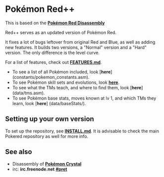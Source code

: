 # Pokémon Red++

This is based on the [**Pokémon Red Disassembly**][pokered]

Red++ serves as an updated version of Pokémon Red.

It fixes a lot of bugs leftover from original Red and Blue, as well as adding new features.
It builds two versions, a "Normal" version and a "Hard" version. The only difference is the level curve.

For a list of features, check out [**FEATURES.md**](FEATURES.md).

* To see a list of all Pokémon included, look [**here**] (constants/pokemon_constants.asm).
* To see Pokémon skill sets and evolutions, look [**here**](data/evos_moves.asm).
* To see what the TMs teach, and where to find them, look [**here**] (data/tms.asm).
* To see Pokémon base stats, moves known at lv 1, and which TMs they learn, look [**here**] (data/baseStats/).



## Setting up your own version

To set up the repository, see [**INSTALL.md**](INSTALL.md).
It is advisable to check the main Pokered repository as well for more info.



## See also

* Disassembly of [**Pokémon Crystal**][pokecrystal]
* irc: **irc.freenode.net** [**#pret**][irc]

[pokered]: http://github.com/pret/pokered
[pokecrystal]: https://github.com/kanzure/pokecrystal
[irc]: https://kiwiirc.com/client/irc.freenode.net/?#pret
